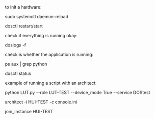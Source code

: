 to init a hardware:

sudo systemctl daemon-reload

dosctl restart/start

check if everything is running okay:

doslogs -f

check is whether the application is running:

ps aux | grep python

dosctl status



example of running a script with an architect:

python LUT.py --role LUT-TEST --device_mode True --service DOStest

architect -i HUI-TEST -c console.ini

join_instance HUI-TEST
